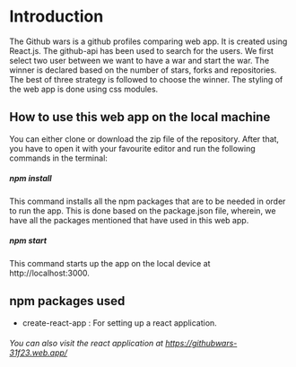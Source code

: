 # Introduction

The Github wars is a github profiles comparing web app. It is created using React.js. The github-api has been used to search for the users. We first select two user between we want to have a war and start the war. The winner is declared based on the number of stars, forks and repositories. The best of three strategy is followed to choose the winner. The styling of the web app is done using css modules.

## How to use this web app on the local machine

You can either clone or download the zip file of the repository. After that, you have to open it with your favourite editor and run the following commands in the terminal:

##### npm install

This command installs all the npm packages that are to be needed in order to run the app. This is done based on the package.json file, wherein, we have all the packages mentioned that have used in this web app. 

##### npm start

This command starts up the app on the local device at http://localhost:3000.

## npm packages used
- create-react-app : For setting up a react application.

###### You can also visit the react application at https://githubwars-31f23.web.app/
